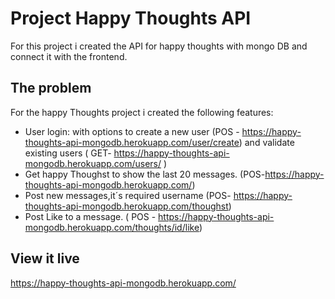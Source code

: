 # Project Happy Thoughts API

For this project i created the API for happy thoughts  with mongo DB and connect it with the frontend. 

## The problem

For the happy Thoughts project i created the following features:

- User login: with options to create a new user (POS - https://happy-thoughts-api-mongodb.herokuapp.com/user/create) and validate existing users ( GET- https://happy-thoughts-api-mongodb.herokuapp.com/users/ ) 
- Get happy Thoughst to show the last 20 messages. (POS-https://happy-thoughts-api-mongodb.herokuapp.com/)
- Post new messages,it´s required username (POS- https://happy-thoughts-api-mongodb.herokuapp.com/thoughst)
- Post Like to a message. ( POS - https://happy-thoughts-api-mongodb.herokuapp.com/thoughts/id/like)

## View it live

https://happy-thoughts-api-mongodb.herokuapp.com/
